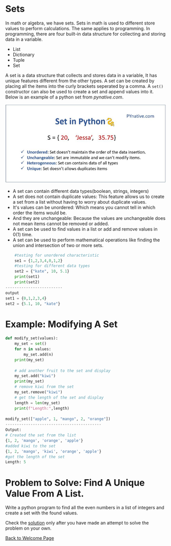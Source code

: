 # Sets
In math or algebra, we have sets. Sets in math is used to different store values to perform calculations. The same applies to programming. In programming, there are four built-in data structure for collecting and storing data in a variable. 
- List
- Dictionary
- Tuple
- Set

A set is a data structure that collects and stores data in a variable, It has unique features different from the other types. A set can be created by placing all the items into the curly brackets seperated by a comma. A `set()` constructor can also be used to create a set and append values into it. Below is an example of a python set from *pynative.com*.

![python set](python-sets.jpg)

- A set can contain different data types(boolean, strings, integers)
- A set does not contain duplicate values: This feature allows us to create a set from a list without having to worry about duplicate values.  
- It's values can be unordered: Which means you cannot tell in which order the items would be.
- And they are unchangeable: Because the values are unchangeable does not mean items cannot be removed or added.
- A set can be used to find values in a list or add and remove values in 0(1) time.
- A set can be used to perform mathematical operations like finding the union and intersection of two or more sets.

```python
    #testing for unordered characteristic
    se1 = {1,2,3,4,0,1,2}
    #testing for different data types
    set2 = {"kate", 10, 5.1}
    print(set1)
    print(set2)
-------------------------
output
set1 = {0,1,2,3,4}
set2 = {5.1, 10, "kate"}
```


# Example: Modifying A Set
```python
def modify_set(values):
    my_set = set()
    for n in values:
        my_set.add(n)
    print(my_set)

    # add another fruit to the set and display
    my_set.add("kiwi")
    print(my_set)
    # remove kiwi from the set
    my_set.remove("kiwi")
    # get the length of the set and display
    length = len(my_set)
    print(f"Length:",length)

modify_set(["apple", 1, "mango", 2, "orange"])
------------------------------------------
Output:
# Created the set from the list
{1, 2, 'mango', 'orange', 'apple'}
#added kiwi to the set
{1, 2, 'mango', 'kiwi', 'orange', 'apple'}
#got the length of the set
Length: 5

```

# Problem to Solve: Find A Unique Value From A List.

Write a python program to find all the even numbers in a list of integers and create a set with the found values. 

Check the [solution](1-solution.py) only after you have made an attempt to solve the problem on your own.

[Back to Welcome Page](welcome.md)
